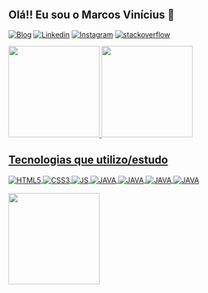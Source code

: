 ## Olá!! Eu sou o Marcos Vinícius 🤟 

[![Blog](https://img.shields.io/badge/Portif%C3%B3lio-Up-green&style=?style=for-the-badge)](https://portifoliomarcos.netlify.app/)
[![Linkedin](https://img.shields.io/badge/LinkedIn-0077B5?style=for-the-badge&logo=linkedin&logoColor=white)](https://www.linkedin.com/in/marcos-vin%C3%ADcius-abreu-ba49611b7/)
[![Instagram](https://img.shields.io/badge/Instagram-E4405F?style=for-the-badge&logo=instagram&logoColor=white)](https://www.instagram.com/marcosv_abreu/)
[![stackoverflow](https://img.shields.io/badge/Stack_Overflow-FE7A16?style=for-the-badge&logo=stack-overflow&logoColor=white)]()



<div>
  <a href="https://github.com/marcosmvabreu">
  <img height="180em" src="https://github-readme-stats.vercel.app/api?username=marcosmvabreu&show_icons=true&theme=tokyonight&include_all_commits=true&count_private=true"/>
  <img height="180em" src="https://media2.giphy.com/media/hHxTQkcjmHUTC/giphy.gif?cid=790b76118bc571ee5cc233fbc99436e3e20ade3a702aec64&rid=giphy.gif&ct=g" /> 
</div>


## Tecnologias que utilizo/estudo
<div stle="display: inline_block"> 
  <img align="center" alt="HTML5" src="https://img.shields.io/badge/HTML5-E34F26?style=for-the-badge&logo=html5&logoColor=white" />
  <img align="center" alt="CSS3" src="https://img.shields.io/badge/CSS3-1572B6?style=for-the-badge&logo=css3&logoColor=white" />
  <img align="center" alt="JS" src="https://img.shields.io/badge/JavaScript-F7DF1E?style=for-the-badge&logo=javascript&logoColor=black" />
  <img align="center" alt="JAVA" src="https://img.shields.io/badge/Node.js-43853D?style=for-the-badge&logo=node.js&logoColor=white" />
  <img align="center" alt="JAVA" src="https://img.shields.io/badge/Java-ED8B00?style=for-the-badge&logo=java&logoColor=white" />
  <img align="center" alt="JAVA" src="https://img.shields.io/badge/React-20232A?style=for-the-badge&logo=react&logoColor=61DAFB" />
  <img align="center" alt="JAVA" src="https://img.shields.io/badge/Netlify-00C7B7?style=for-the-badge&logo=netlify&logoColor=white" />
</div>
<br/>
<img height="180em" src="https://github-readme-stats.vercel.app/api/top-langs/?username=marcosmvabreu&layout=compact&langs_count=7&theme=tokyonight"/>










